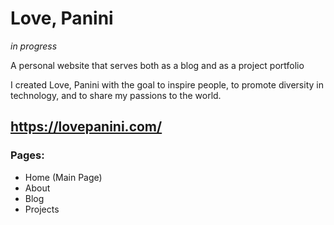 # Love, Panini

*in progress*

A personal website that serves both as a blog and as a project portfolio

I created Love, Panini with the goal to inspire people, to promote diversity in technology, and to share my passions to the world.

## https://lovepanini.com/

### Pages:
- Home (Main Page)
- About
- Blog   
- Projects
